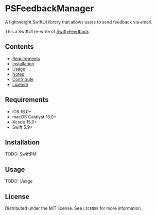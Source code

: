 # PSFeedbackManager

A lightweight SwiftUI library that allows users to send feedback via email.

This a SwiftUI re-write of [SwiftyFeedback](https://github.com/juanpablofernandez/SwiftyFeedback).

## Contents

* [Requirements](#requirements)
* [Installation](#installation)
* [Usage](#usage)
* [Notes](#notes)
* [Contribute](#contribute)
* [License](#license)

## Requirements

- iOS 16.0+
- macOS Catalyst 16.0+
- Xcode 15.0+
- Swift 5.9+

## Installation

TODO: SwiftPM

## Usage

TODO: Usage


## License

Distributed under the MIT license. See ``LICENSE`` for more information.
